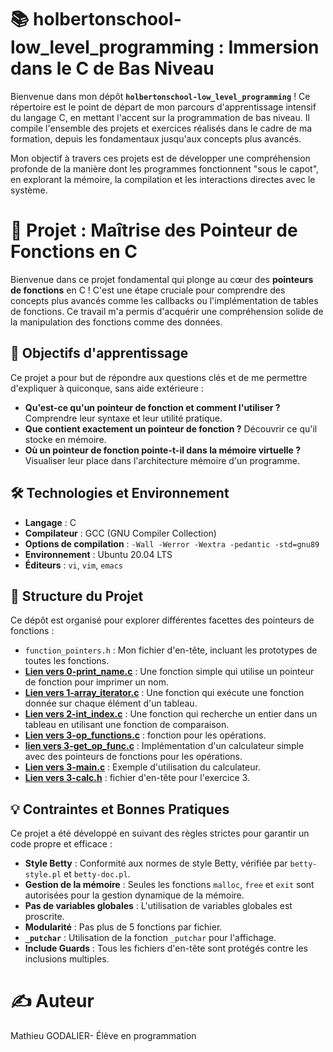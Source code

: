 # 📚 holbertonschool-low_level_programming : Immersion dans le C de Bas Niveau

Bienvenue dans mon dépôt **`holbertonschool-low_level_programming`** ! Ce répertoire est le point de départ de mon parcours d'apprentissage intensif du langage C, en mettant l'accent sur la programmation de bas niveau. Il compile l'ensemble des projets et exercices réalisés dans le cadre de ma formation, depuis les fondamentaux jusqu'aux concepts plus avancés.

Mon objectif à travers ces projets est de développer une compréhension profonde de la manière dont les programmes fonctionnent "sous le capot", en explorant la mémoire, la compilation et les interactions directes avec le système.

# 🎯 Projet : Maîtrise des Pointeur de Fonctions en C

Bienvenue dans ce projet fondamental qui plonge au cœur des **pointeurs de fonctions** en C ! C'est une étape cruciale pour comprendre des concepts plus avancés comme les callbacks ou l'implémentation de tables de fonctions. Ce travail m'a permis d'acquérir une compréhension solide de la manipulation des fonctions comme des données.

## 🚀 Objectifs d'apprentissage

Ce projet a pour but de répondre aux questions clés et de me permettre d'expliquer à quiconque, sans aide extérieure :

* **Qu'est-ce qu'un pointeur de fonction et comment l'utiliser ?** Comprendre leur syntaxe et leur utilité pratique.
* **Que contient exactement un pointeur de fonction ?** Découvrir ce qu'il stocke en mémoire.
* **Où un pointeur de fonction pointe-t-il dans la mémoire virtuelle ?** Visualiser leur place dans l'architecture mémoire d'un programme.

## 🛠️ Technologies et Environnement

* **Langage** : C
* **Compilateur** : GCC (GNU Compiler Collection)
* **Options de compilation** : `-Wall -Werror -Wextra -pedantic -std=gnu89`
* **Environnement** : Ubuntu 20.04 LTS
* **Éditeurs** : `vi`, `vim`, `emacs`

## 📖 Structure du Projet

Ce dépôt est organisé pour explorer différentes facettes des pointeurs de fonctions :

* `function_pointers.h` : Mon fichier d'en-tête, incluant les prototypes de toutes les fonctions.
* **[Lien vers 0-print_name.c](https://github.com/Mathieu7483/holbertonschool-low_level_programming/blob/main/function_pointers/0-print_name.c)** : Une fonction simple qui utilise un pointeur de fonction pour imprimer un nom.
* **[Lien vers 1-array_iterator.c](https://github.com/Mathieu7483/holbertonschool-low_level_programming/blob/main/function_pointers/1-array_iterator.c)** : Une fonction qui exécute une fonction donnée sur chaque élément d'un tableau.
* **[Lien vers 2-int_index.c](https://github.com/Mathieu7483/holbertonschool-low_level_programming/blob/main/function_pointers/2-int_index.c)** : Une fonction qui recherche un entier dans un tableau en utilisant une fonction de comparaison.
* **[Lien vers 3-op_functions.c](https://github.com/Mathieu7483/holbertonschool-low_level_programming/blob/main/function_pointers/3-op_functions.c)** : fonction pour les opérations.
* **[lien vers 3-get_op_func.c](https://github.com/Mathieu7483/holbertonschool-low_level_programming/blob/main/function_pointers/3-get_op_func.c)** : Implémentation d'un calculateur simple avec des pointeurs de fonctions pour les opérations.
* **[Lien vers 3-main.c](https://github.com/Mathieu7483/holbertonschool-low_level_programming/blob/main/function_pointers/3-main.c)** : Exemple d'utilisation du calculateur.
* **[Lien vers 3-calc.h](https://github.com/Mathieu7483/holbertonschool-low_level_programming/blob/main/function_pointers/3-calc.h)** : fichier d'en-tête pour l'exercice 3.


## 💡 Contraintes et Bonnes Pratiques

Ce projet a été développé en suivant des règles strictes pour garantir un code propre et efficace :

* **Style Betty** : Conformité aux normes de style Betty, vérifiée par `betty-style.pl` et `betty-doc.pl`.
* **Gestion de la mémoire** : Seules les fonctions `malloc`, `free` et `exit` sont autorisées pour la gestion dynamique de la mémoire.
* **Pas de variables globales** : L'utilisation de variables globales est proscrite.
* **Modularité** : Pas plus de 5 fonctions par fichier.
* **`_putchar`** : Utilisation de la fonction `_putchar` pour l'affichage.
* **Include Guards** : Tous les fichiers d'en-tête sont protégés contre les inclusions multiples.


# ✍️ Auteur
Mathieu GODALIER- Élève en programmation
